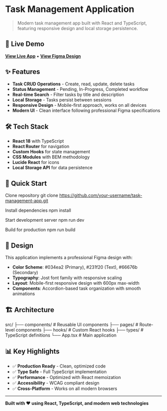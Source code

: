 # Task Management Application

> Modern task management app built with React and TypeScript, featuring responsive design and local storage persistence.

## 🚀 Live Demo

**[View Live App](https://fascinating-pony-562fa1.netlify.app/)** • **[View Figma Design](https://www.figma.com/design/D3oHwiBHw5ccsjs3J0BbpJ/Interview?node-id=0-1&t=XnZro08OSTqK76iX-0)**

## ✨ Features

- **Task CRUD Operations** - Create, read, update, delete tasks
- **Status Management** - Pending, In-Progress, Completed workflow
- **Real-time Search** - Filter tasks by title and description
- **Local Storage** - Tasks persist between sessions
- **Responsive Design** - Mobile-first approach, works on all devices
- **Modern UI** - Clean interface following professional Figma specifications

## 🛠️ Tech Stack

- **React 18** with TypeScript
- **React Router** for navigation
- **Custom Hooks** for state management
- **CSS Modules** with BEM methodology
- **Lucide React** for icons
- **Local Storage API** for data persistence

## 🚀 Quick Start

Clone repository
git clone https://github.com/your-username/task-management-app.git

Install dependencies
npm install

Start development server
npm run dev

Build for production
npm run build

## 📱 Design

This application implements a professional Figma design with:

- **Color Scheme**: #034ea2 (Primary), #231f20 (Text), #66676b (Secondary)
- **Typography**: Jost font family with responsive scaling
- **Layout**: Mobile-first responsive design with 600px max-width
- **Components**: Accordion-based task organization with smooth animations

## 🏗️ Architecture

src/
├── components/ # Reusable UI components
├── pages/ # Route-level components
├── hooks/ # Custom React hooks
├── types/ # TypeScript definitions
└── App.tsx # Main application

## 📊 Key Highlights

- ✅ **Production Ready** - Clean, optimized code
- ✅ **Type Safe** - Full TypeScript implementation
- ✅ **Performance** - Optimized with React memoization
- ✅ **Accessibility** - WCAG compliant design
- ✅ **Cross-Platform** - Works on all modern browsers

---

**Built with ❤️ using React, TypeScript, and modern web technologies**
